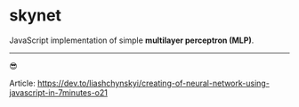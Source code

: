 # skynet
JavaScript implementation of simple **multilayer perceptron (MLP)**.
__________________________________
:sunglasses:

Article: https://dev.to/liashchynskyi/creating-of-neural-network-using-javascript-in-7minutes-o21
